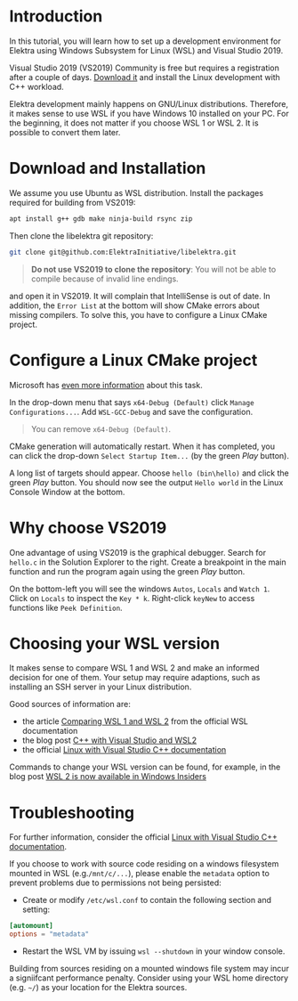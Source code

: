 # Introduction

In this tutorial, you will learn how to set up a development environment for Elektra using Windows Subsystem for Linux (WSL) and Visual Studio 2019.

Visual Studio 2019 (VS2019) Community is free but requires a registration after a couple of days.
[Download it](https://visualstudio.microsoft.com/downloads/)
and install the Linux development with C++ workload.

Elektra development mainly happens on GNU/Linux distributions.
Therefore, it makes sense to use WSL if you have Windows 10 installed on your PC.
For the beginning, it does not matter if you choose WSL 1 or WSL 2.
It is possible to convert them later.

# Download and Installation

We assume you use Ubuntu as WSL distribution.
Install the packages required for building from VS2019:

```sh
apt install g++ gdb make ninja-build rsync zip
```

Then clone the libelektra git repository:

```sh
git clone git@github.com:ElektraInitiative/libelektra.git
```

> **Do not use VS2019 to clone the repository**: You will not be able to compile because of invalid line endings.

and open it in VS2019.
It will complain that IntelliSense is out of date.
In addition, the `Error List` at the bottom will show CMake errors about missing compilers.
To solve this, you have to configure a Linux CMake project.

# Configure a Linux CMake project

Microsoft has [even more information](https://docs.microsoft.com/en-us/cpp/linux/cmake-linux-configure?view=msvc-160) about this task.

In the drop-down menu that says `x64-Debug (Default)` click `Manage Configurations...`.
Add `WSL-GCC-Debug` and save the configuration.

> You can remove `x64-Debug (Default)`.

CMake generation will automatically restart.
When it has completed, you can click the drop-down `Select Startup Item...` (by the green _Play_ button).

A long list of targets should appear.
Choose `hello (bin\hello)` and click the green _Play_ button.
You should now see the output `Hello world` in the Linux Console Window at the bottom.

# Why choose VS2019

One advantage of using VS2019 is the graphical debugger.
Search for `hello.c` in the Solution Explorer to the right.
Create a breakpoint in the main function and run the program again using the green _Play_ button.

On the bottom-left you will see the windows `Autos`, `Locals` and `Watch 1`.
Click on `Locals` to inspect the `Key * k`.
Right-click `keyNew` to access functions like `Peek Definition`.

# Choosing your WSL version

It makes sense to compare WSL 1 and WSL 2 and make an informed decision for one of them.
Your setup may require adaptions, such as installing an SSH server in your Linux distribution.

Good sources of information are:

- the article [Comparing WSL 1 and WSL 2](https://docs.microsoft.com/en-us/windows/wsl/compare-versions) from the official WSL documentation
- the blog post [C++ with Visual Studio and WSL2](https://devblogs.microsoft.com/cppblog/c-with-visual-studio-and-wsl2/)
- the official [Linux with Visual Studio C++ documentation](https://docs.microsoft.com/en-us/cpp/linux/?view=msvc-160)

Commands to change your WSL version can be found, for example, in the blog post
[WSL 2 is now available in Windows Insiders](https://devblogs.microsoft.com/commandline/wsl-2-is-now-available-in-windows-insiders/)

# Troubleshooting

For further information, consider the official
[Linux with Visual Studio C++ documentation](https://docs.microsoft.com/en-us/cpp/linux/?view=msvc-160).

If you choose to work with source code residing on a windows filesystem mounted in WSL (e.g.`/mnt/c/...`), please enable the `metadata` option to prevent problems due to permissions not being persisted:

- Create or modify `/etc/wsl.conf` to contain the following section and setting:

```conf
[automount]
options = "metadata"
```

- Restart the WSL VM by issuing `wsl --shutdown` in your window console.

Building from sources residing on a mounted windows file system may incur a signiifcant performance penalty. Consider using your WSL home directory (e.g. `~/`) as your location for the Elektra sources.

